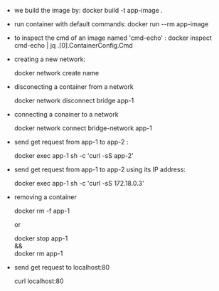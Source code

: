 * we build the image by:
    docker build -t app-image .

* run container with default commands:
    docker run --rm app-image

* to inspect the cmd of an image named 'cmd-echo' : 
    docker inspect cmd-echo | jq .[0].ContainerConfig.Cmd

* creating a new network:

    docker network create name

* disconecting a container from a network

    docker network disconnect bridge app-1

* connecting a conainer to a network

    docker network connect bridge-network app-1

* send get request from app-1 to app-2 :

    docker exec app-1 sh -c 'curl -sS app-2'

* send get request from app-1 to app-2 using its IP address:

    docker exec app-1 sh -c 'curl -sS 172.18.0.3'

* removing a container

    docker rm -f app-1

    or

    docker stop app-1 \
    && \
    docker rm app-1

* send get request to localhost:80

    curl localhost:80
